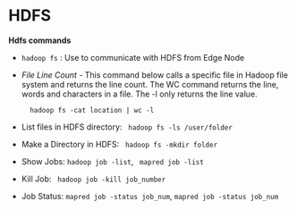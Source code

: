 # HDFS

__Hdfs commands__

- ```hadoop fs``` : Use to communicate with HDFS from Edge Node
- _File Line Count_ - This command below calls a specific file in Hadoop file system and returns the line count.  The WC command returns the line, words and characters in a file.  The -l only returns the line value.
	
  ```
	hadoop fs -cat location | wc -l
	```

- List files in HDFS directory:  ``` hadoop fs -ls /user/folder```

- Make a Directory in HDFS: ``` hadoop fs -mkdir folder```
	
- Show Jobs: ```hadoop job -list```, ``` mapred job -list```

- Kill Job: ``` hadoop job -kill job_number```

- Job Status: ```mapred job -status job_num```, ```mapred job -status job_num```
